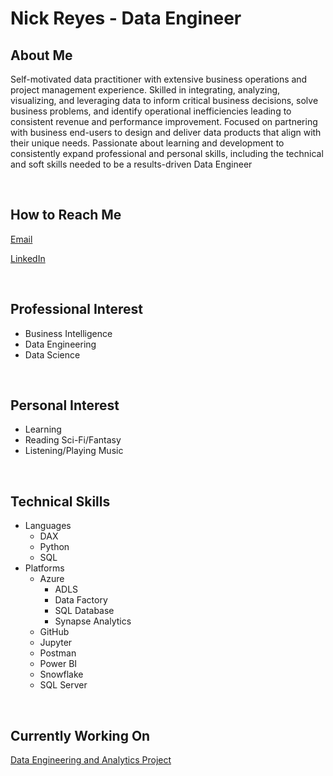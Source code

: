 # Nick Reyes - Data Engineer

## About Me
Self-motivated data practitioner with extensive business operations and project management experience. Skilled in integrating, analyzing, visualizing, and leveraging
data to inform critical business decisions, solve business problems, and identify operational inefficiencies leading to consistent revenue and performance improvement.
Focused on partnering with business end-users to design and deliver data products that align with their unique needs. Passionate about learning and development to
consistently expand professional and personal skills, including the technical and soft skills needed to be a results-driven Data Engineer

<br>

## How to Reach Me
[Email](mailto:nareyes_git@pm.me)

[LinkedIn](https://www.linkedin.com/in/na-reyes/)

<br>

## Professional Interest
- Business Intelligence
- Data Engineering
- Data Science

<br>

## Personal Interest
- Learning
- Reading Sci-Fi/Fantasy
- Listening/Playing Music

<br>

## Technical Skills
- Languages
  - DAX
  - Python
  - SQL
- Platforms
  - Azure
    - ADLS
    - Data Factory
    - SQL Database
    - Synapse Analytics
  - GitHub
  - Jupyter
  - Postman
  - Power BI
  - Snowflake
  - SQL Server

<br>

## Currently Working On
[Data Engineering and Analytics Project](https://github.com/nareyes/basecamp_ltv)
